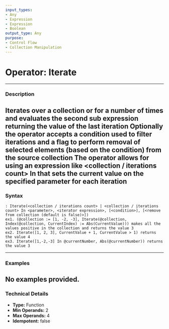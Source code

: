 ```yaml
---
input_types:
- Any
- Expression
- Expression
- Boolean
output_type: Any
purpose:
- Control Flow
- Collection Manipulation
---
```

# Operator: Iterate
---
### **Description**
Iterates over a collection or for a number of times and evaluates the second sub expression returning the value of the last iteration
Optionally the operator accepts a condition used to filter iterations and a flag to perform removal of selected elements (based on the condition) from the source collection
The operator allows for using an expression like <collection / iterations count> In <parameter> that sets the current value on the specified parameter for each iteration
---
### **Syntax**
```
: Iterate(<collection / iterations count> | <collection / iterations count> In <parameter>, <iterator expression>, [<condition>], [<remove from collection (default is false)>])
ex1. (@collection := [1, -2, -3], Iterate(@collection, Index(@collection, CurrentIndex) := Abs(CurrentValue))) makes all the values positive in the collection and returns the value 3
ex2. Iterate([1, 2, 3], CurrentValue + 1, CurrentValue > 1) returns the value 4
ex3. Iterate([1,-2,-3] In @currentNumber, Abs(@currentNumber)) returns the value 3
```
---
### **Examples**
No examples provided.
---
### **Technical Details**
- **Type:** Function
- **Min Operands:** 2
- **Max Operands:** 4
- **Idempotent:** false